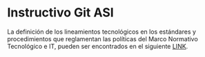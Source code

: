 # Instructivo Git ASI

La definición de los lineamientos tecnológicos en los estándares y procedimientos que reglamentan las políticas del Marco Normativo Tecnológico e IT, pueden ser encontrados en el siguiente  [LINK](https://asijira-confluence.buenosaires.gob.ar/download/attachments/19922971/Anexo%20Instructivo%20GIT.pdf).
